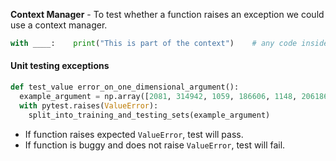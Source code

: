 **Context Manager** - To test whether a function raises an exception we could use a context manager. 

```py
with ____:    print("This is part of the context")    # any code inside is the context
```

#### Unit testing exceptions
```py
def test_value error_on_one_dimensional_argument():    
  example_argument = np.array([2081, 314942, 1059, 186606, 1148, 206186])
  with pytest.raises(ValueError):
    split_into_training_and_testing_sets(example_argument)
```

* If function raises expected `ValueError`, test will pass.
* If function is buggy and does not raise `ValueError`, test will fail.
